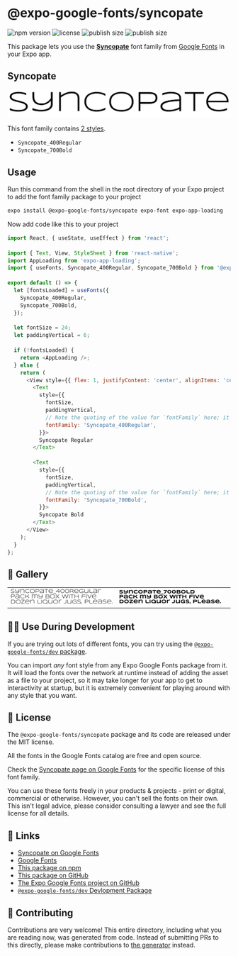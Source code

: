 # @expo-google-fonts/syncopate

![npm version](https://flat.badgen.net/npm/v/@expo-google-fonts/syncopate)
![license](https://flat.badgen.net/github/license/expo/google-fonts)
![publish size](https://flat.badgen.net/packagephobia/install/@expo-google-fonts/syncopate)
![publish size](https://flat.badgen.net/packagephobia/publish/@expo-google-fonts/syncopate)

This package lets you use the [**Syncopate**](https://fonts.google.com/specimen/Syncopate) font family from [Google Fonts](https://fonts.google.com/) in your Expo app.

## Syncopate

![Syncopate](./font-family.png)

This font family contains [2 styles](#-gallery).

- `Syncopate_400Regular`
- `Syncopate_700Bold`

## Usage

Run this command from the shell in the root directory of your Expo project to add the font family package to your project
```sh
expo install @expo-google-fonts/syncopate expo-font expo-app-loading
```

Now add code like this to your project
```js
import React, { useState, useEffect } from 'react';

import { Text, View, StyleSheet } from 'react-native';
import AppLoading from 'expo-app-loading';
import { useFonts, Syncopate_400Regular, Syncopate_700Bold } from '@expo-google-fonts/syncopate';

export default () => {
  let [fontsLoaded] = useFonts({
    Syncopate_400Regular,
    Syncopate_700Bold,
  });

  let fontSize = 24;
  let paddingVertical = 6;

  if (!fontsLoaded) {
    return <AppLoading />;
  } else {
    return (
      <View style={{ flex: 1, justifyContent: 'center', alignItems: 'center' }}>
        <Text
          style={{
            fontSize,
            paddingVertical,
            // Note the quoting of the value for `fontFamily` here; it expects a string!
            fontFamily: 'Syncopate_400Regular',
          }}>
          Syncopate Regular
        </Text>

        <Text
          style={{
            fontSize,
            paddingVertical,
            // Note the quoting of the value for `fontFamily` here; it expects a string!
            fontFamily: 'Syncopate_700Bold',
          }}>
          Syncopate Bold
        </Text>
      </View>
    );
  }
};

```

## 🔡 Gallery


||||
|-|-|-|
|![Syncopate_400Regular](./Syncopate_400Regular.ttf.png)|![Syncopate_700Bold](./Syncopate_700Bold.ttf.png)|||


## 👩‍💻 Use During Development

If you are trying out lots of different fonts, you can try using the [`@expo-google-fonts/dev` package](https://github.com/expo/google-fonts/tree/master/font-packages/dev#readme).

You can import *any* font style from any Expo Google Fonts package from it. It will load the fonts
over the network at runtime instead of adding the asset as a file to your project, so it may take longer
for your app to get to interactivity at startup, but it is extremely convenient
for playing around with any style that you want.

## 📖 License

The `@expo-google-fonts/syncopate` package and its code are released under the MIT license.

All the fonts in the Google Fonts catalog are free and open source.

Check the [Syncopate page on Google Fonts](https://fonts.google.com/specimen/Syncopate) for the specific license of this font family.

You can use these fonts freely in your products & projects - print or digital, commercial or otherwise. However, you can't sell the fonts on their own. This isn't legal advice, please consider consulting a lawyer and see the full license for all details.

## 🔗 Links

- [Syncopate on Google Fonts](https://fonts.google.com/specimen/Syncopate)
- [Google Fonts](https://fonts.google.com/)
- [This package on npm](https://www.npmjs.com/package/@expo-google-fonts/syncopate)
- [This package on GitHub](https://github.com/expo/google-fonts/tree/master/font-packages/syncopate)
- [The Expo Google Fonts project on GitHub](https://github.com/expo/google-fonts)
- [`@expo-google-fonts/dev` Devlopment Package](https://github.com/expo/google-fonts/tree/master/font-packages/dev)

## 🤝 Contributing

Contributions are very welcome! This entire directory, including what you are reading now, was generated from code. Instead of submitting PRs to this directly, please make contributions to [the generator](https://github.com/expo/google-fonts/tree/master/packages/generator) instead.
